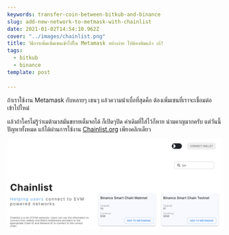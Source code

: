 ```yaml
---
keywords: transfer-coin-between-bitkub-and-binance
slug: add-new-network-to-metmask-with-chainlist
date: 2021-01-02T14:54:10.962Z
cover: "../images/chainlist.png"
title: วิธีการเพิ่มเพิ่มเชนเข้าไปใน Metamask อย่างง่าย ไปต้องพิมแล้ว เย้!
tags:
  - bitkub
  - binance
template: post

---
```

ถ้าเราใช้งาน Metamask กับหลายๆ เชนๆ แล้วความน่่าเบื่อที่สุดคือ ต้องเพิ่มเชนที่เราจะเชื่อมต่อเข้าไปใหม่ 

แล้วถ้าใครไม่รู้ว่าเมต้ามาสมันขยายเต็มจอได้ ก็เปิดๆปิด ค่าเดิมที่ใส่ไว้ก็หาย น่ามคาญมากครับ แต่วันนี้ปัญหาทั้งหมด แก้ได้ผ่านการใช้งาน [Chainlist.org](https://chainlist.org) เพียงคลิกเดียว

![](../images/chainlist.png)